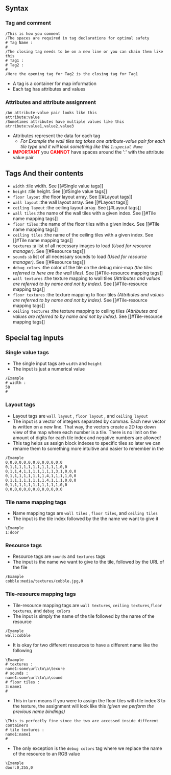 ## Syntax
### Tag and comment
```
/This is how you comment
/The spaces are required in tag declarations for optimal safety
# Tag Name :
#
/The closing tag needs to be on a new line or you can chain them like this
# Tag1 :
# Tag2 :
#
/Here the opening tag for Tag2 is the closing tag for Tag1
```
- A tag is a container for map information
- Each tag has attributes and values
### Attributes and attribute assignment
```
/An attribute-value pair looks like this
attribute:value
/Sometimes attributes have multiple values like this
atrribute:value1,value2,value3
```
- Attributes represent the data for each tag
	- _For Example the wall tiles tag takes one attribute-value pair for each tile type and it will look something like this `1:special Name`_ 
- <b style="color:red;">IMPORTANT</b> you <b style="color:red;">CANNOT</b> have spaces around the ':' with the attribute value pair 
## Tags  And their contents
 - `width` :tile width. See [[#Single value tags]]
 - `height` :tile height. See [[#Single value tags]]
 - `floor layout` :the floor layout array. See [[#Layout tags]]
 - `wall layout` :the wall layout array. See [[#Layout tags]]
 - `ceiling layout` :the ceiling layout array. See [[#Layout tags]]
 - `wall tiles` :the name of the wall tiles with a given index. See [[#Tile name mapping tags]]
 - `floor tiles` :the name of the floor tiles with a given index. See [[#Tile name mapping tags]]
 - `ceiling tiles` :the name of the ceiling tiles with a given index. See [[#Tile name mapping tags]]
 - `textures` :a list of all necessary images to load _(Used for resource manager)_. See [[#Resource tags]]
 - `sounds` :a list of all necessary sounds to load _(Used for resource manager)_. See [[#Resource tags]]
 - `debug colors` :the color of the tile on the debug mini-map _(the tiles referred to here are the wall tiles)_. See [[#Tile-resource mapping tags]]
 - `wall textures` :the texture mapping to wall tiles _(Attributes and values are referred to by name and not by index)_. See [[#Tile-resource mapping tags]]
 - `floor textures` :the texture mapping to floor tiles _(Attributes and values are referred to by name and not by index)_. See [[#Tile-resource mapping tags]]
 - `ceiling textures` :the texture mapping to ceiling tiles _(Attributes and values are referred to by name and not by index)_. See [[#Tile-resource mapping tags]]
## Special tag inputs
### Single value tags
- The single input tags are `width` and `height`
- The input is just a numerical value
```
/Example
# width :
50
#
```
### Layout tags
- Layout tags are `wall layout` , `floor layout` , and `ceiling layout`   
-  The input is a vector of integers separated by commas. Each new vector is written on a new line. That way, the vectors create a 2D top down view of the map where each number is a tile. There is no limit on the amount of digits for each tile index and negative numbers are allowed!
- This tag helps us assign block indexes to specific tiles so later we can rename them to something more intuitive and easier to remember in the  
```
/Example
0,0,0,0,0,0,0,0,0,0,0,0,0
0,1,1,1,1,1,1,1,1,1,1,1,0,0
0,1,1,4,1,1,1,1,1,1,1,3,1,0,0,0
0,1,1,1,1,1,1,1,1,4,1,1,1,1,0,0
0,1,1,1,1,1,1,1,1,4,1,1,1,0,0,0
0,1,1,1,1,1,1,1,1,1,1,1,0,0
0,0,0,0,0,0,0,0,0,0,0,0,0
```
### Tile name mapping tags
- Name mapping tags are `wall tiles` , `floor tiles`, and `ceiling tiles`
- The input is the tile index followed by the the name we want to give it
```
\Example
1:door
```
### Resource tags
- Resource tags are `sounds` and `textures` tags
- The input is the name we want to give to the tile, followed by the URL of the file
```
/Example
cobble:media/textures/cobble.jpg,0
```
### Tile-resource mapping tags
- Tile-resource mapping tags are  `wall textures`, `ceiling textures`,`floor textures`, and `debug colors`
- The input is simply the name of the tile followed by the name of the resource
```
/Example
wall:cobble
```
- It is okay for two different resources to have a different name like the following 
```
\Example
# textures :
name1:some\url\to\a\texure
# sounds :
name1:some\url\to\a\sound
# floor tiles :
3:name1
#
```
- This in turn means if you were to assign the floor tiles with tile index 3 to the texture, the assignment will look like this _(given we perform the previous name bindings)_ 
```
\This is perfectly fine since the two are accessed inside different containers
# tile textures :
name1:name1
#
```
- The only exception is the `debug colors` tag where we replace the name of the resource to an RGB value
```
\Example
door:0,255,0
```